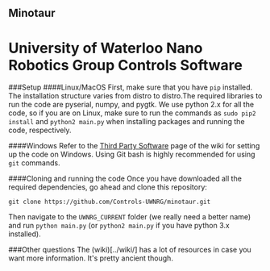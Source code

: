 Minotaur
--------
University of Waterloo Nano Robotics Group Controls Software
============================================================

###Setup
####Linux/MacOS
First, make sure that you have `pip` installed. The installation structure varies from distro to distro.The required libraries to run the code are pyserial, numpy, and pygtk. We use python 2.x for all the code, so if you are on Linux, make sure to run the commands as `sudo pip2 install` and `python2 main.py` when installing packages and running the code, respectively.

####Windows
Refer to the [Third Party Software](https://github.com/Controls-UWNRG/minotaur/wiki/Third-Party-Libraries) page of the wiki for setting up the code on Windows. Using Git bash is highly recommended for using `git` commands.

####Cloning and running the code
Once you have downloaded all the required dependencies, go ahead and clone this repository:
```
git clone https://github.com/Controls-UWNRG/minotaur.git
```
Then navigate to the `UWNRG_CURRENT` folder (we really need a better name) and run `python main.py` (or `python2 main.py` if you have python 3.x installed).

###Other questions
The (wiki)[../wiki/] has a lot of resources in case you want more information. It's pretty ancient though.

